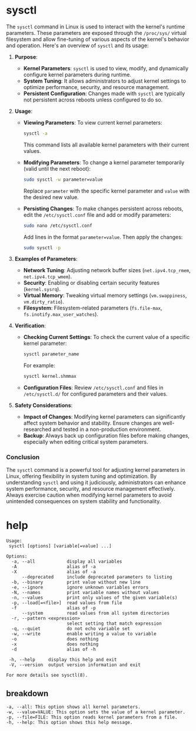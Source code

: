 # sysctl

The `sysctl` command in Linux is used to interact with the kernel's runtime parameters. These parameters are exposed through the `/proc/sys/` virtual filesystem and allow fine-tuning of various aspects of the kernel's behavior and operation. Here's an overview of `sysctl` and its usage:


1. **Purpose**:
   - **Kernel Parameters**: `sysctl` is used to view, modify, and dynamically configure kernel parameters during runtime.
   - **System Tuning**: It allows administrators to adjust kernel settings to optimize performance, security, and resource management.
   - **Persistent Configuration**: Changes made with `sysctl` are typically not persistent across reboots unless configured to do so.

2. **Usage**:
   - **Viewing Parameters**: To view current kernel parameters:
     ```bash
     sysctl -a
     ```
     This command lists all available kernel parameters with their current values.

   - **Modifying Parameters**: To change a kernel parameter temporarily (valid until the next reboot):
     ```bash
     sudo sysctl -w parameter=value
     ```
     Replace `parameter` with the specific kernel parameter and `value` with the desired new value.

   - **Persisting Changes**: To make changes persistent across reboots, edit the `/etc/sysctl.conf` file and add or modify parameters:
     ```bash
     sudo nano /etc/sysctl.conf
     ```
     Add lines in the format `parameter=value`. Then apply the changes:
     ```bash
     sudo sysctl -p
     ```

3. **Examples of Parameters**:
   - **Network Tuning**: Adjusting network buffer sizes (`net.ipv4.tcp_rmem`, `net.ipv4.tcp_wmem`).
   - **Security**: Enabling or disabling certain security features (`kernel.sysrq`).
   - **Virtual Memory**: Tweaking virtual memory settings (`vm.swappiness`, `vm.dirty_ratio`).
   - **Filesystem**: Filesystem-related parameters (`fs.file-max`, `fs.inotify.max_user_watches`).

4. **Verification**:
   - **Checking Current Settings**: To check the current value of a specific kernel parameter:
     ```bash
     sysctl parameter_name
     ```
     For example:
     ```bash
     sysctl kernel.shmmax
     ```

   - **Configuration Files**: Review `/etc/sysctl.conf` and files in `/etc/sysctl.d/` for configured parameters and their values.

5. **Safety Considerations**:
   - **Impact of Changes**: Modifying kernel parameters can significantly affect system behavior and stability. Ensure changes are well-researched and tested in a non-production environment.
   - **Backup**: Always back up configuration files before making changes, especially when editing critical system parameters.

### Conclusion

The `sysctl` command is a powerful tool for adjusting kernel parameters in Linux, offering flexibility in system tuning and optimization. By understanding `sysctl` and using it judiciously, administrators can enhance system performance, security, and resource management effectively. Always exercise caution when modifying kernel parameters to avoid unintended consequences on system stability and functionality.

# help 

```
Usage:
 sysctl [options] [variable[=value] ...]

Options:
  -a, --all            display all variables
  -A                   alias of -a
  -X                   alias of -a
      --deprecated     include deprecated parameters to listing
  -b, --binary         print value without new line
  -e, --ignore         ignore unknown variables errors
  -N, --names          print variable names without values
  -n, --values         print only values of the given variable(s)
  -p, --load[=<file>]  read values from file
  -f                   alias of -p
      --system         read values from all system directories
  -r, --pattern <expression>
                       select setting that match expression
  -q, --quiet          do not echo variable set
  -w, --write          enable writing a value to variable
  -o                   does nothing
  -x                   does nothing
  -d                   alias of -h

 -h, --help     display this help and exit
 -V, --version  output version information and exit

For more details see sysctl(8).
```

## breakdown

```
-a, --all: This option shows all kernel parameters.
-w, --value=VALUE: This option sets the value of a kernel parameter.
-p, --file=FILE: This option reads kernel parameters from a file.
-h, --help: This option shows this help message.
```
